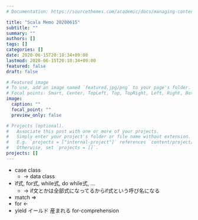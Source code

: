 ```yaml
---
# Documentation: https://sourcethemes.com/academic/docs/managing-content/

title: "Scala Memo 20200615"
subtitle: ""
summary: ""
authors: []
tags: []
categories: []
date: 2020-06-15T20:18:34+09:00
lastmod: 2020-06-15T20:18:34+09:00
featured: false
draft: false

# Featured image
# To use, add an image named `featured.jpg/png` to your page's folder.
# Focal points: Smart, Center, TopLeft, Top, TopRight, Left, Right, BottomLeft, Bottom, BottomRight.
image:
  caption: ""
  focal_point: ""
  preview_only: false

# Projects (optional).
#   Associate this post with one or more of your projects.
#   Simply enter your project's folder or file name without extension.
#   E.g. `projects = ["internal-project"]` references `content/project/deep-learning/index.md`.
#   Otherwise, set `projects = []`.
projects: []
---
```


- case class
  - -> data class
- if式, for式, while式, do while式, ...
  - -> if文とかは全部式になってるからif式という呼び名になる
- match =>
- for <-
- yield イールド 産まれる for-comprehension


